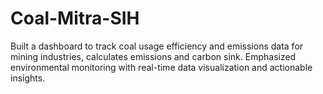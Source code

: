 # Coal-Mitra-SIH
Built a dashboard to track coal usage efficiency and emissions data for mining industries, calculates emissions and carbon sink. Emphasized environmental monitoring with real-time data visualization and actionable insights.

